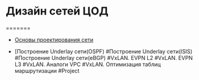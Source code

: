 # Дизайн сетей ЦОД
=======

- [Основы проектирования сети](LABS/1-1/)


- [Построение Underlay сети(OSPF)
#Построение Underlay сети(ISIS)
#Построение Underlay сети(eBGP)
#VxLAN. EVPN L2
#VxLAN. EVPN L3
#VxLAN. Аналоги VPC
#VxLAN. Оптимизация таблиц маршрутизации
#Project
